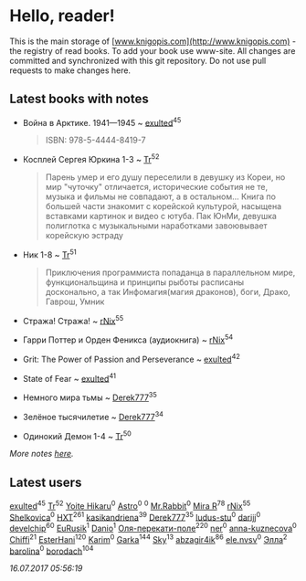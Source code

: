 # Hello, reader!
This is the main storage of [www.knigopis.com](http://www.knigopis.com) - the registry of read books.
To add your book use www-site. All changes are committed and synchronized with this git repository.
Do not use pull requests to make changes here.


## Latest books with notes
* Война в Арктике. 1941—1945 ~ [exulted](users/100/100599204551896265722-google)<sup>45</sup>
    > ISBN: 978-5-4444-8419-7

* Косплей Сергея Юркина 1-3 ~ [Tr](users/122/12282474-vkontakte)<sup>52</sup>
    > Парень умер и его душу переселили в девушку из Кореи, но мир "чуточку" отличается, исторические события не те, музыка и фильмы не совпадают, а в остальном...
    > Книга по большей части знакомит с корейской культурой, насыщена вставками картинок и видео с ютуба. Пак ЮнМи, девушка полиглотка с музыкальными наработками завоювывает корейскую эстраду

* Ник 1-8 ~ [Tr](users/122/12282474-vkontakte)<sup>51</sup>
    > Приключения программиста попаданца в параллельном мире, функциональщина и принципы рыботы расписаны досконально, а так
    > Инфомагия(магия драконов), боги, Драко, Гаврош, Умник

* Стража! Стража! ~ [rNix](users/115/115622071-twitter)<sup>55</sup>

* Гарри Поттер и Орден Феникса (аудиокнига) ~ [rNix](users/115/115622071-twitter)<sup>54</sup>

* Grit: The Power of Passion and Perseverance ~ [exulted](users/100/100599204551896265722-google)<sup>42</sup>

* State of Fear ~ [exulted](users/100/100599204551896265722-google)<sup>41</sup>

* Немного мира тьмы ~ [Derek777](users/153/15386028-yandex)<sup>35</sup>

* Зелёное тысячилетие ~ [Derek777](users/153/15386028-yandex)<sup>34</sup>

* Одинокий Демон 1-4 ~ [Tr](users/122/12282474-vkontakte)<sup>50</sup>


_More notes [here](latest_books_with_notes.md)._


## Latest users
[exulted](users/100/100599204551896265722-google)<sup>45</sup> 
[Tr](users/122/12282474-vkontakte)<sup>52</sup> 
[Yoite Hikaru](users/237/237559775-vkontakte)<sup>0</sup> 
[Astro](users/282/282662025-vkontakte)<sup>0</sup> 
[](users/100/100409161-yandex)<sup>0</sup> 
[Mr.Rabbit](users/106/106767072785183342762-google)<sup>0</sup> 
[Mira R](users/103/103293621948650602575-google)<sup>78</sup> 
[rNix](users/115/115622071-twitter)<sup>55</sup> 
[Shelkovica](users/138/13839913-vkontakte)<sup>0</sup> 
[HXT](users/100/100002563462782-facebook)<sup>261</sup> 
[kasikandriena](users/152/152488954-vkontakte)<sup>39</sup> 
[Derek777](users/153/15386028-yandex)<sup>35</sup> 
[ludus-stu](users/278/278300225-yandex)<sup>0</sup> 
[darijj](users/308/30890874-vkontakte)<sup>0</sup> 
[develchip](users/852/85203415-vkontakte)<sup>60</sup> 
[EuRusik](users/178/1788922883-facebook)<sup>1</sup> 
[Danio](users/112/112694474287465491328-google)<sup>1</sup> 
[Оля-перекати-поле](users/108/10848515355906827860-mailru)<sup>220</sup> 
[ner](users/102/102526509209081648246-google)<sup>0</sup> 
[anna-kuznecova](users/169/169947386-vkontakte)<sup>0</sup> 
[Chiffi](users/105/105831994080785626680-google)<sup>21</sup> 
[EsterHani](users/305/30558181-vkontakte)<sup>120</sup> 
[Karim](users/151/1512667952125284-facebook)<sup>0</sup> 
[Garka](users/115/115753719718250012620-google)<sup>144</sup> 
[Sky](users/118/118049897850017649660-google)<sup>13</sup> 
[abzagir4ik](users/362/3621623-vkontakte)<sup>86</sup> 
[ele.nvsv](users/504/50498112-vkontakte)<sup>0</sup> 
[Элла](users/100/1002037069862545-facebook)<sup>2</sup> 
[barolina](users/111/111866341985603744943-google)<sup>0</sup> 
[borodach](users/157/15706320-vkontakte)<sup>104</sup> 


_16.07.2017 05:56:19_
